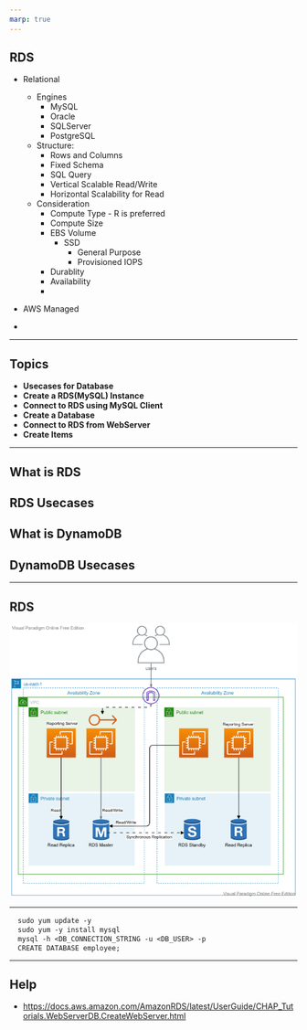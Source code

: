 ```yaml
---
marp: true
---
```


## RDS
- Relational
  - Engines
    - MySQL
    - Oracle
    - SQLServer
    - PostgreSQL
  - Structure:
    - Rows and Columns
    - Fixed Schema
    - SQL Query
    - Vertical Scalable Read/Write
    - Horizontal Scalability for Read
  - Consideration
    - Compute Type - R is preferred
    - Compute Size
    - EBS Volume 
      - SSD
        - General Purpose
        - Provisioned IOPS
    - Durablity
    - Availability
    - 
- AWS Managed

- 

---
## Topics
- **Usecases for Database**
- **Create a RDS(MySQL) Instance**
- **Connect to RDS using MySQL Client**
- **Create a Database**
- **Connect to RDS from WebServer**
- **Create Items**
	
---

## What is RDS
## RDS Usecases
## What is DynamoDB
## DynamoDB Usecases

---

## RDS
![alt text right](./assets/rds.png "RDS")

---

      sudo yum update -y
      sudo yum -y install mysql
      mysql -h <DB_CONNECTION_STRING -u <DB_USER> -p
      CREATE DATABASE employee;

---

## Help

- https://docs.aws.amazon.com/AmazonRDS/latest/UserGuide/CHAP_Tutorials.WebServerDB.CreateWebServer.html
